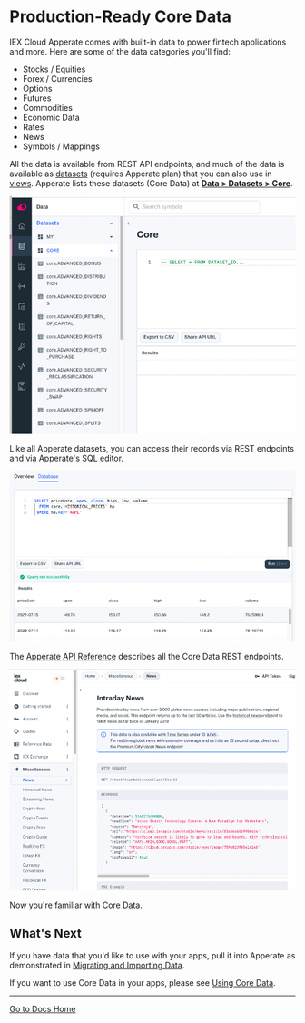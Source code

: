 # Production-Ready Core Data

IEX Cloud Apperate comes with built-in data to power fintech applications and more. Here are some of the data categories you'll find:

- Stocks / Equities
- Forex / Currencies
- Options
- Futures
- Commodities
- Economic Data
- Rates
- News
- Symbols / Mappings

All the data is available from REST API endpoints, and much of the data is available as [datasets](../reference/glossary.md#dataset) (requires Apperate plan) that you can also use in [views](../managing-your-data/creating-and-managing-views.md). Apperate lists these datasets (Core Data) at [**Data > Datasets > Core**](https://iexcloud.io/console/datasets/core).

![](./production-ready-core-data/core-datasets.png)

Like all Apperate datasets, you can access their records via REST endpoints and via Apperate's SQL editor.

![](./production-ready-core-data/query-in-sql-editor.png)

The [Apperate API Reference](https://iexcloud.io/docs/) describes all the Core Data REST endpoints.

![](./production-ready-core-data/core-data-api-endpoints.png)

Now you're familiar with Core Data.

## What's Next

If you have data that you'd like to use with your apps, pull it into Apperate as demonstrated in [Migrating and Importing Data](../migrating-and-importing-data.md).

If you want to use Core Data in your apps, please see [Using Core Data](../using-core-data.md).

---
[Go to Docs Home](https://github.com/iexcloud/docs/blob/main/README.md)